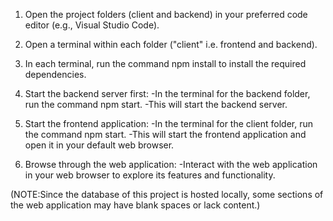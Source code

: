 1. Open the project folders (client and backend) in your preferred code editor (e.g., Visual Studio Code).

2. Open a terminal within each folder ("client" i.e. frontend and backend).

3. In each terminal, run the command npm install to install the required dependencies.

4. Start the backend server first: 
-In the terminal for the backend folder, run the command npm start. 
-This will start the backend server.

5. Start the frontend application: 
-In the terminal for the client folder, run the command npm start. 
-This will start the frontend application and open it in your default web browser.

6. Browse through the web application: 
-Interact with the web application in your web browser to explore its features and functionality.

(NOTE:Since the database of this project is hosted locally, some sections of the web application may have blank spaces or lack content.)
